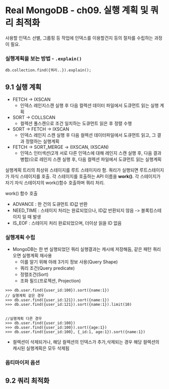 # Real MongoDB - ch09. 실행 계획 및 쿼리 최적화
사용할 인덱스 선별, 그룹핑 등 작업에 인덱스를 이용할건지 등의 절차를 수립하는 과정이 필요.


### 실행계획을 보는 방법 - `.explain()`
```
db.collection.find({쿼리..}).explain();
```

## 9.1 실행 계획
- FETCH -> IXSCAN
  - 인덱스 레인지스캔 실행 후 다음 컬렉션 데이터 파일에서 도큐먼트 읽는 실행 계획
- SORT -> COLLSCAN
  - 컬렉션 풀스캔으로 조건 일치하는 도큐먼트 읽은 후 정렬 수행
- SORT -> FETCH -> IXSCAN
  - 인덱스 레인지 스캔 실행 후 다음 컬렉션 데이터파일에서 도큐먼트 읽고, 그 결과 정렬하는 실행계획
- FETCH -> SORT_MERGE -> (IXSCAN, IXSCAN)
  - 인덱스 인터섹션(2개 서로 다른 인덱스에 대해 레인지 스캔 실행 후, 다음 결과 병합)으로 레인지 스캔 실행 후, 다음 컬렉션 파일에서 도큐먼트 읽는 실행계획


실행계획 트리의 최상위 스테이지를 루트 스테이지라 함. 쿼리가 실행되면 루트스테이지가 자식 스테이지를 호출. 각 스테이지를 호출하는 API 이름을 **work()**. 각 스테이지가 자기 자식 스테이지의 work()함수 호출하며 쿼리 처리.

work() 함수 호출
- ADVANCE : 한 건의 도큐먼트 ID값 반환
- NEED_TIME : 스테이지 처리는 완료되었으나, ID값 반환되지 않음 -> 블록킹스테이지 일 때 발생
- IS_EOF : 스테이지 처리 완료되었으며, 더이상 읽을 ID 없음

### 실행계획 수립
- MongoDB는 한 번 실행되었던 쿼리 실행결과는 캐시에 저장해둠, 같은 패턴 쿼리 오면 실행계획 재사용
  - 이를 알기 위해 아래 3가지 정보 사용(Query Shape)
  - 쿼리 조건(Query predicate)
  - 정렬조건(Sort)
  - 조화 필드(프로젝션, Projection)
```
>>> db.user.find({user_id:100}).sort({name:1})
// 실행계획 같은 경우
>>> db.user.find({user_id:121}).sort({name:1})
>>> db.user.find({user_id:121}).sort({name:1}).limit(10)


//실행계획 다른 경우
>>> db.user.find({user_id:100})
>>> db.user.find({user_id:100}).sort({age:1})
>>> db.user.find({user_id:100}, {_id:1, age:1}).sort({name:1})
```

- 컬렉션이 삭제되거나, 해당 컬렉션의 인덱스가 추가,삭제되는 경우 해당 컬렉션의 캐시된 실행계획은 모두 삭제됨

### 옵티마이저 옵션


## 9.2 쿼리 최적화

